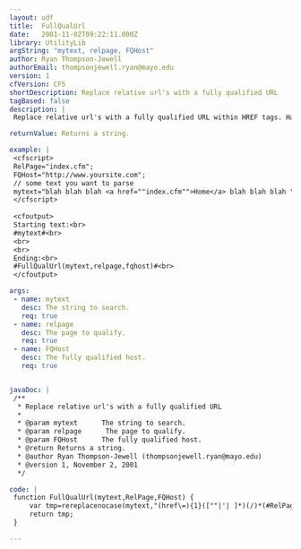 ```yaml
---
layout: udf
title:  FullQualUrl
date:   2001-11-02T09:22:11.000Z
library: UtilityLib
argString: "mytext, relpage, FQHost"
author: Ryan Thompson-Jewell
authorEmail: thompsonjewell.ryan@mayo.edu
version: 1
cfVersion: CF5
shortDescription: Replace relative url's with a fully qualified URL
tagBased: false
description: |
 Replace relative url's with a fully qualified URL within HREF tags. Handy for when you syndicating content to clients.

returnValue: Returns a string.

example: |
 <cfscript>
 RelPage="index.cfm";
 FQHost="http://www.yoursite.com";
 // some text you want to parse
 mytext="blah blah blah <a href=""index.cfm"">Home</a> blah blah blah ";
 </cfscript>
 
 <cfoutput>
 Starting text:<br>
 #mytext#<br>
 <br>
 <br>
 Ending:<br>
 #FullQualUrl(mytext,relpage,fqhost)#<br>
 </cfoutput>

args:
 - name: mytext
   desc: The string to search.
   req: true
 - name: relpage
   desc: The page to qualify.
   req: true
 - name: FQHost
   desc: The fully qualified host.
   req: true


javaDoc: |
 /**
  * Replace relative url's with a fully qualified URL
  * 
  * @param mytext      The string to search. 
  * @param relpage      The page to qualify. 
  * @param FQHost      The fully qualified host. 
  * @return Returns a string. 
  * @author Ryan Thompson-Jewell (thompsonjewell.ryan@mayo.edu) 
  * @version 1, November 2, 2001 
  */

code: |
 function FullQualUrl(mytext,RelPage,FQHost) {
     var tmp=rereplacenocase(mytext,"(href\=){1}([""|'| ]*)(/)*(#RelPage#){1}","\1\2#FQHost#/#RelPage#","ALL");
     return tmp;
 }

---
```


